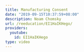 ```yaml
---
title: Manufacturing Consent
date: "2019-09-15T10:37:59+08:00"
description: Noam Chomsky
url: /reeducation/EI1HaIKHego/
providers:
  youtube:
    id: EI1HaIKHego
type: video
---
```

